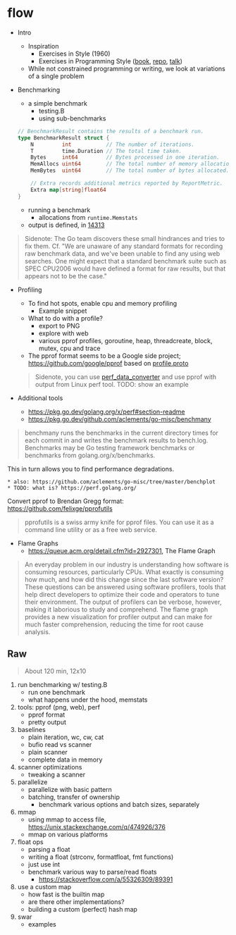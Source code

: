 # flow

* Intro
    * Inspiration
        * Exercises in Style (1960)
        * Exercises in Programming Style
          ([book](https://www.routledge.com/Exercises-in-Programming-Style/Lopes/p/book/9780367350208),
           [repo](https://github.com/crista/exercises-in-programming-style),
           [talk](https://www.infoq.com/presentations/programming-styles/))
    * While not constrained programming or writing, we look at variations of a single problem

* Benchmarking
    * a simple benchmark
        * testing.B
        * using sub-benchmarks

    ```go
    // BenchmarkResult contains the results of a benchmark run.
    type BenchmarkResult struct {
        N         int           // The number of iterations.
        T         time.Duration // The total time taken.
        Bytes     int64         // Bytes processed in one iteration.
        MemAllocs uint64        // The total number of memory allocations.
        MemBytes  uint64        // The total number of bytes allocated.

        // Extra records additional metrics reported by ReportMetric.
        Extra map[string]float64
    }
    ```

    * running a benchmark
        * allocations from `runtime.Memstats`
    * output is defined, in [14313](https://go.googlesource.com/proposal/+/master/design/14313-benchmark-format.md)

> Sidenote: The Go team discovers these small hindrances and tries to fix them.
> Cf. "We are unaware of any standard formats for recording raw benchmark data,
> and we've been unable to find any using web searches. One might expect that a
> standard benchmark suite such as SPEC CPU2006 would have defined a format for
> raw results, but that appears not to be the case."


* Profiling
    * To find hot spots, enable cpu and memory profiling
        * Example snippet
    * What to do with a profile?
        * export to PNG
        * explore with web
        * various pprof profiles, goroutine, heap, threadcreate, block, mutex, cpu and trace
    * The pprof format seems to be a Google side project;
      https://github.com/google/pprof based on
      [profile.proto](https://github.com/google/pprof/blob/main/proto/profile.proto)

    > Sidenote, you can use
    > [perf_data_converter](https://github.com/google/perf_data_converter) and use
    > pprof with output from Linux perf tool. TODO: show an example

* Additional tools
    * https://pkg.go.dev/golang.org/x/perf#section-readme
    * https://pkg.go.dev/github.com/aclements/go-misc/benchmany

> benchmany runs the benchmarks in the current directory <iterations> times for
> each commit in <commit or range> and writes the benchmark results to
> bench.log. Benchmarks may be Go testing framework benchmarks or benchmarks
> from golang.org/x/benchmarks.

This in turn allows you to find performance degradations.

    * also: https://github.com/aclements/go-misc/tree/master/benchplot
    * TODO: what is? https://perf.golang.org/

Convert pprof to Brendan Gregg format: https://github.com/felixge/pprofutils

> pprofutils is a swiss army knife for pprof files. You can use it as a command line utility or as a free web service.

* Flame Graphs
    * https://queue.acm.org/detail.cfm?id=2927301, The Flame Graph

> An everyday problem in our industry is understanding how software is
> consuming resources, particularly CPUs. What exactly is consuming how much,
> and how did this change since the last software version? These questions can
> be answered using software profilers, tools that help direct developers to
> optimize their code and operators to tune their environment. The output of
> profilers can be verbose, however, making it laborious to study and
> comprehend. The flame graph provides a new visualization for profiler output
> and can make for much faster comprehension, reducing the time for root cause
> analysis.




## Raw

> About 120 min, 12x10

1. run benchmarking w/ testing.B
    * run one benchmark
    * what happens under the hood, memstats
2. tools: pprof (png, web), perf
    * pprof format
    * pretty output
3. baselines
    * plain iteration, wc, cw, cat
    * bufio read vs scanner
    * plain scanner
    * complete data in memory
4. scanner optimizations
    * tweaking a scanner
5. parallelize
    * parallelize with basic pattern
    * batching, transfer of ownership
        * benchmark various options and batch sizes, separately
6. mmap
    * using mmap to access file, https://unix.stackexchange.com/q/474926/376
    * mmap on various platforms
7. float ops
    * parsing a float
    * writing a float (strconv, formatfloat, fmt functions)
    * just use int
    * benchmark various way to parse/read floats
        * https://stackoverflow.com/a/55326309/89391
8. use a custom map
    * how fast is the builtin map
    * are there other implementations?
    * building a custom (perfect) hash map
9. swar
    * examples
